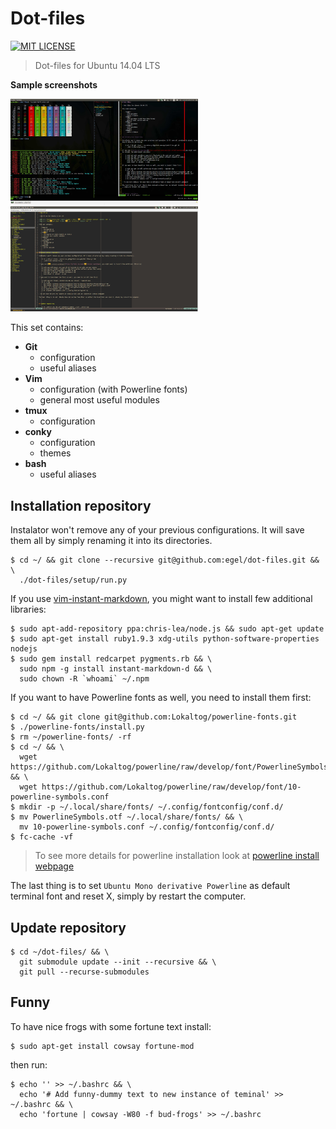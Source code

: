 # Dot-files

[![MIT LICENSE](http://img.shields.io/badge/license-MIT-yellowgreen.svg?style=flat-square)](https://github.com/egel/dot-files/blob/master/LICENSE)

> Dot-files for Ubuntu 14.04 LTS

**Sample screenshots**

<img src="https://raw.githubusercontent.com/egel/dot-files/master/img/terminal.jpg" title="Guake + Tmux + Vim - The ultimate workset" width="300" />
<img src="https://raw.githubusercontent.com/egel/dot-files/master/img/vim_gui.jpg" title="Vim GUI Interface" width="300" />

This set contains:

  - **Git**
    - configuration
    - useful aliases
  - **Vim**
    - configuration (with Powerline fonts)
    - general most useful modules
  - **tmux**
    - configuration
  - **conky**
    - configuration
    - themes
  - **bash**
    - useful aliases


## Installation repository

Instalator won't remove any of your previous configurations. It will save them all by simply renaming it into its directories.

    $ cd ~/ && git clone --recursive git@github.com:egel/dot-files.git && \
      ./dot-files/setup/run.py

If you use [vim-instant-markdown](https://github.com/suan/vim-instant-markdown), you might want to install few additional libraries:

    $ sudo apt-add-repository ppa:chris-lea/node.js && sudo apt-get update
    $ sudo apt-get install ruby1.9.3 xdg-utils python-software-properties nodejs
    $ sudo gem install redcarpet pygments.rb && \
      sudo npm -g install instant-markdown-d && \
      sudo chown -R `whoami` ~/.npm

If you want to have Powerline fonts as well, you need to install them first:

    $ cd ~/ && git clone git@github.com:Lokaltog/powerline-fonts.git
    $ ./powerline-fonts/install.py
    $ rm ~/powerline-fonts/ -rf
    $ cd ~/ && \
      wget https://github.com/Lokaltog/powerline/raw/develop/font/PowerlineSymbols.otf && \
      wget https://github.com/Lokaltog/powerline/raw/develop/font/10-powerline-symbols.conf
    $ mkdir -p ~/.local/share/fonts/ ~/.config/fontconfig/conf.d/
    $ mv PowerlineSymbols.otf ~/.local/share/fonts/ && \
      mv 10-powerline-symbols.conf ~/.config/fontconfig/conf.d/
    $ fc-cache -vf

> To see more details for powerline installation look at [powerline install webpage]

The last thing is to set `Ubuntu Mono derivative Powerline` as default terminal font and reset X, simply by restart the computer.



## Update repository

    $ cd ~/dot-files/ && \
      git submodule update --init --recursive && \
      git pull --recurse-submodules


## Funny
To have nice frogs with some fortune text install:

    $ sudo apt-get install cowsay fortune-mod

then run:

    $ echo '' >> ~/.bashrc && \
      echo '# Add funny-dummy text to new instance of teminal' >> ~/.bashrc && \
      echo 'fortune | cowsay -W80 -f bud-frogs' >> ~/.bashrc


 [powerline install webpage]: https://powerline.readthedocs.org/en/latest/installation/linux.html#font-installation
